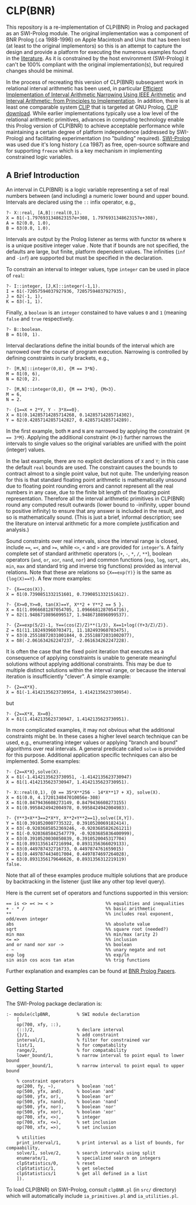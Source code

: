 # CLP(BNR)
This repository is a re-implementation of CLP(BNR) in Prolog and packaged as an SWI-Prolog module. The original implementation was a component of BNR Prolog (.ca 1988-1996) on Apple Macintosh and Unix that has been lost (at least to the original implementors) so this is an attempt to capture the design and provide a platform for executing the numerous examples found in the [literature][bnrpp]. As it is constrained by the host environment (SWI-Prolog) it can't be 100% compliant with the original implementation(s), but required changes should be minimal.
 
In the process of recreating this version of CLP(BNR) subsequent work in relational interval arithmetic has been used, in particular [Efficient Implementation of Interval Arithmetic Narrowing Using IEEE Arithmetic][ia1] and [Interval Arithmetic: from Principles to Implementation][ia2]. In addition, there is at least one comparable system [CLIP][clip] that is targeted at GNU Prolog, [CLIP download][cldl]. While earlier implementations typically use a low level  of the relational arithmetic primitives, advances in computing technology enable this Prolog version of CLP(BNR) to achieve acceptable performance while maintaining a certain degree of platform independence (addressed by SWI-Prolog) and facilitating experimentation (no "building" required). [SWI-Prolog][swip] was used due it's long history (.ca 1987) as free, open-source software and for supporting `freeze` which is a key mechanism in implementing constrained logic variables.

## A Brief Introduction

An interval in CLP(BNR) is a logic variable representing a set of real numbers between (and including) a numeric lower bound and upper bound. Intervals are declared using the `::` infix operator, e.g.,

	?- X::real, [A,B]::real(0,1).
	X = δ1(-1.7976931348623157e+308, 1.7976931348623157e+308),
	A = δ2(0.0, 1.0),
	B = δ3(0.0, 1.0).

Intervals are output by the Prolog listener as terms with functor `δN` where `N` is a unique positive integer value . Note that if bounds are not specified, the defaults are large, but finite, platform dependent values. The infinities (`inf` and `-inf`) are supported but must be specified in the declaration. 

To constrain an interval to integer values, type `integer` can be used in place of `real`:

	?- I::integer, [J,K]::integer(-1,1).
	I = δ1(-72057594037927936, 72057594037927935),
	J = δ2(-1, 1),
	K = δ3(-1, 1).

Finally, a `boolean` is an `integer` constained to have values `0` and `1` (meaning `false` and `true` respectively.

	?- B::boolean.
	B = δ1(0, 1).

Interval declarations define the initial bounds of the interval which are narrowed over the course of program execution. Narrowing is controlled by defining constraints in curly brackets, e.g.,

	?- [M,N]::integer(0,8), {M == 3*N}.
	M = δ1(0, 6),
	N = δ2(0, 2).

	?- [M,N]::integer(0,8), {M == 3*N}, {M>3}.
	M = 6,
	N = 2.

	?- {1==X + 2*Y, Y - 3*X==0}.
	X = δ1(0.14285714285714268, 0.14285714285714302),
	Y = δ2(0.42857142857142827, 0.4285714285714289).

In the first example, both `M` and `N` are narrowed by applying the constraint `{M == 3*M}`. Applying the additional constraint `{M>3}` further narrows the intervals to single values so the original variables are unified with the point (integer) values.
 
In the last example, there are no explicit declarations of `X` and `Y`; in this case the default `real` bounds are used. The constraint causes the bounds to contract almost to a single point value, but not quite. The underlying reason for this is that standard floating point arithmetic is mathematically unsound due to floating point rounding errors and cannot represent all the real numbers in any case, due to the finite bit length of the floating point representation. Therefore all the interval arithmetic primitives in CLP(BNR) round any computed result outwards (lower bound to -inifinity, upper bound to positive infinity) to ensure that any answer is included in the result, and so is mathematically sound. (This is just a brief, informal description; see the literature on interval arithmetic for a more complete justification and analysis.)

Sound constraints over real intervals, since the interval range is closed, include `==`, `=<`, and `>=`, while `<>`, `<` and `>` are provided for `integer`'s. A fairly complete set of standard arithmetic operators (`+`, `-`, `*`, `/`, `**`), boolean operators (`and`, `or`, `xor`, `nand`, `nor`) and common functions (`exp`, `log`, `sqrt`, `abs`, `min`, `max` and standard trig and inverse trig functions) provided as interval relations. Note that these are relations so `{X==exp(Y)}` is the same as `{log(X)==Y}`. A few more examples:

	?- {X==cos(X)}.
	X = δ1(0.7390851332151601, 0.7390851332151612).

	?- {X>=0,Y>=0, tan(X)==Y, X**2 + Y**2 == 5 }.
	X = δ1(1.0966681287054705, 1.0966681287054716),
	Y = δ2(1.9486710896099517, 1.9486710896099537).

	?- {Z==exp(5/2)-1, Y==(cos(Z)/Z)**(1/3), X==1+log((Y+3/Z)/Z)}.
	Z = δ1(11.182493960703471, 11.182493960703475),
	Y = δ3(0.25518872031001844, 0.25518872031002077),
	X = δ8(-2.061634262247237, -2.061634262247228).

It is often the case that the fixed point iteration that executes as a consequence of applying constraints is unable to generate meaningful solutions without applying additional constraints. This may be due to multiple distinct solutions within the interval range, or because the interval iteration is insufficiently "clever". A simple example:

	?- {2==X*X}.
	X = δ1(-1.4142135623730954, 1.4142135623730954).
but 

	?- {2==X*X, X>=0}.
	X = δ1(1.4142135623730947, 1.4142135623730951).

In more complicated examples, it may not obvious what the additional constraints might be. In these cases a higher level search technique can be used, e.g., enumerating integer values or applying "branch and bound" algorithms over real intervals. A general predicate called `solve` is provided for this purpose. Additional application specific techniques can also be implemented. Some examples:

	?- {2==X*X},solve(X).
	X = δ1(-1.4142135623730951, -1.4142135623730947) 
	X = δ1(1.4142135623730947, 1.4142135623730951).

	?- X::real(0,1), {0 == 35*X**256 - 14*X**17 + X}, solve(X).
	X = δ1(0.0, 4.1720134847010056e-308) 
	X = δ1(0.8479436608273149, 0.8479436608273155) 
	X = δ1(0.9958424942004978, 0.9958424942004983).

	?- {Y**3+X**3==2*X*Y, X**2+Y**2==1},solve([X,Y]).
	Y = δ1(0.3910520007735322, 0.3910520069182414),
	X = δ3(-0.9203685852369246, -0.9203685826261211) 
	Y = δ1(-0.9203685842547779, -0.9203685836400999),
	X = δ3(0.3910520030850839, 0.3910520045317704) 
	Y = δ1(0.8931356147216994, 0.8931356366029133),
	X = δ3(0.449787432716733, 0.4497874761659015) 
	Y = δ1(0.4497874434017004, 0.4497874697264028),
	X = δ3(0.8931356179646626, 0.8931356312219119) 
	false.

Note that all of these examples produce multiple solutions that are produce by backtracking in the listener (just like any other top level query).

Here is the current set of operators and functions supported in this version:

	== is <> =< >= < >                    %% equalities and inequalities
	+ - * /                               %% basic arithmetic
	**                                    %% includes real exponent, odd/even integer
	abs                                   %% absolute value
	sqrt                                  %% square root (needed?)
	min max                               %% min/max (arity 2)
	<= =>                                 %% inclusion
	and or nand nor xor ->                %% boolean
	- ~                                   %% unary negate and not
	exp log                               %% exp/ln
	sin asin cos acos tan atan            %% trig functions


Further explanation and examples can be found at [BNR Prolog Papers][bnrpp].

[ia1]:   http://fab.cba.mit.edu/classes/S62.12/docs/Hickey_interval.pdf
[ia2]:   http://citeseerx.ist.psu.edu/viewdoc/summary?doi=10.1.1.44.6767
[clip]:  https://scholar.lib.vt.edu/ejournals/JFLP/jflp-mirror/articles/2001/S01-02/JFLP-A01-07.pdf
[cldl]:  http://interval.sourceforge.net/interval/index.html
[swip]:  http://www.swi-prolog.org
[bnrpp]: https://ridgeworks.github.io/BNRProlog-Papers
	

## Getting Started

The SWI-Prolog package declaration is:

	:- module(clpBNR,          % SWI module declaration
		[
		op(700, xfy, ::),
		(::)/2,                % declare interval
		{}/1,                  % add constraint
		interval/1,            % filter for constrained var
		list/1,                % for compatability
		range/2,               % for compatability
		lower_bound/1,         % narrow interval to point equal to lower bound
		upper_bound/1,         % narrow interval to point equal to upper bound
					   
		% constraint operators
		op(200, fy, ~),        % boolean 'not'
		op(500, yfx, and),     % boolean 'and'
		op(500, yfx, or),      % boolean 'or'
		op(500, yfx, nand),    % boolean 'nand'
		op(500, yfx, nor),     % boolean 'nor'
		op(500, yfx, xor),     % boolean 'xor'
		op(700, xfx, <>),      % integer
		op(700, xfx, <=),      % set inclusion
		op(700, xfx, =>),      % set inclusion
					   
		% utilities
		print_interval/1,      % print interval as a list of bounds, for compaability, 
		solve/1, solve/2,      % search intervals using split
		enumerate/1,           % specialized search on integers
		clpStatistics/0,       % reset
		clpStatistic/1,        % get selected
		clpStatistics/1        % get all defined in a list
		]).


To load CLP(BNR) on SWI-Prolog, consult `clpBNR.pl` (in `src/` directory) which will automatically include `ia_primitives.pl` and `ia_utilities.pl`.
